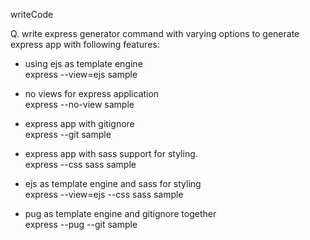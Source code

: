 writeCode

Q. write express generator command with varying options to generate express app with following features:

- using ejs as template engine  
  express --view=ejs sample

- no views for express application  
  express --no-view sample

- express app with gitignore  
  express --git sample

- express app with sass support for styling.  
  express --css sass sample

- ejs as template engine and sass for styling  
  express --view=ejs --css sass sample

- pug as template engine and gitignore together  
  express --pug --git sample
